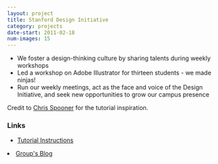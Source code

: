 ```yaml
---
layout: project
title: Stanford Design Initiative
category: projects
date-start: 2011-02-18
num-images: 15
---
```


*   We foster a design-thinking culture by sharing talents during weekly workshops
*   Led a workshop on Adobe Illustrator for thirteen students - we made ninjas!
*   Run our weekly meetings, act as the face and voice of the Design Initiative, and seek new opportunities to grow our campus presence

Credit to <a href="http://www.blog.spoongraphics.co.uk/tutorials/illustrator-tutorial-create-a-gang-of-vector-ninjas" target="_blank">Chris Spooner</a> for the tutorial inspiration. 

### Links

* [Tutorial Instructions](/img/design-initiative/illustrator-ninja-tutorial.pdf)
<li><a href="http://designinitiative.posterous.com" target="_blank">Group's Blog</a></li>
